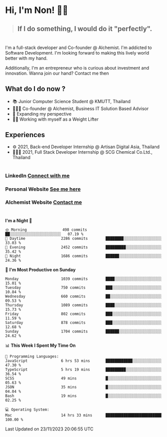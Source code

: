 # Hi, I'm Non! 🖐🏻

> ## If I do something, I would do it "perfectly".

#

I'm a full-stack developer and Co-founder @ Alchemist. I'm addicted to Software Development. I'm looking forward to making this lively world better with my hand.

Additionally, I'm an entrepreneur who is curious about investment and innovation. Wanna join our hand? Contact me then

## What do I do now ?

- 📚 Junior Computer Science Student @ KMUTT, Thailand
- 🧑🏻‍💻 Co-founder @ Alchemist, Business IT Solution Based Advisor
- 🌈 Expanding my perspective
- 🏋🏻 Working with myself as a Weight Lifter

## Experiences

- ⚙️ 2021, Back-end Developer Internship @ Artisan Digital Asia, Thailand
- 🧑🏻‍💻 2021, Full Stack Developer Internship @ SCG Chemical Co.Ltd., Thailand

#

### LinkedIn [Connect with me](https://www.linkedin.com/in/non-nontra/)

### Personal Website [See me here](https://nonnontra.com/)

### Alchemist Website [Contact me](https://alchemist-softwarehouse.co/)

#

<!--START_SECTION:waka-->
**I'm a Night 🦉** 

```text
🌞 Morning                498 commits         ██░░░░░░░░░░░░░░░░░░░░░░░   07.19 % 
🌆 Daytime                2286 commits        ████████░░░░░░░░░░░░░░░░░   33.03 % 
🌃 Evening                2452 commits        █████████░░░░░░░░░░░░░░░░   35.42 % 
🌙 Night                  1686 commits        ██████░░░░░░░░░░░░░░░░░░░   24.36 % 
```
📅 **I'm Most Productive on Sunday** 

```text
Monday                   1039 commits        ████░░░░░░░░░░░░░░░░░░░░░   15.01 % 
Tuesday                  750 commits         ███░░░░░░░░░░░░░░░░░░░░░░   10.84 % 
Wednesday                660 commits         ██░░░░░░░░░░░░░░░░░░░░░░░   09.53 % 
Thursday                 1089 commits        ████░░░░░░░░░░░░░░░░░░░░░   15.73 % 
Friday                   802 commits         ███░░░░░░░░░░░░░░░░░░░░░░   11.59 % 
Saturday                 878 commits         ███░░░░░░░░░░░░░░░░░░░░░░   12.68 % 
Sunday                   1704 commits        ██████░░░░░░░░░░░░░░░░░░░   24.62 % 
```


📊 **This Week I Spent My Time On** 

```text
💬 Programming Languages: 
JavaScript               6 hrs 53 mins       ████████████░░░░░░░░░░░░░   47.30 % 
TypeScript               5 hrs 19 mins       █████████░░░░░░░░░░░░░░░░   36.54 % 
SCSS                     49 mins             █░░░░░░░░░░░░░░░░░░░░░░░░   05.63 % 
JSON                     35 mins             █░░░░░░░░░░░░░░░░░░░░░░░░   04.04 % 
Bash                     19 mins             █░░░░░░░░░░░░░░░░░░░░░░░░   02.25 % 

💻 Operating System: 
Mac                      14 hrs 33 mins      █████████████████████████   100.00 % 
```


 Last Updated on 23/11/2023 20:06:55 UTC
<!--END_SECTION:waka-->
